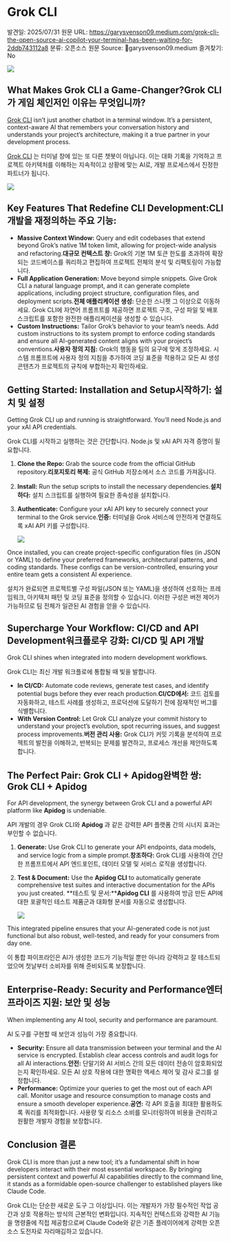 # Grok CLI

발견일: 2025/07/31
원문 URL: https://garysvenson09.medium.com/grok-cli-the-open-source-ai-copilot-your-terminal-has-been-waiting-for-2ddb743112a8
분류: 오픈소스
원문 Source: 🔗garysvenson09.medium
즐겨찾기: No

![](https://miro.medium.com/v2/resize:fit:1200/0*se6F6tfdxvvJW_j9.png)

## What Makes Grok CLI a Game-Changer?Grok CLI가 게임 체인저인 이유는 무엇입니까?

[Grok CLI](https://github.com/superagent-ai/grok-cli) isn’t just another chatbot in a terminal window. It’s a persistent, context-aware AI that remembers your conversation history and understands your project’s architecture, making it a true partner in your development process.

[Grok CLI](https://github.com/superagent-ai/grok-cli) 는 터미널 창에 있는 또 다른 챗봇이 아닙니다. 이는 대화 기록을 기억하고 프로젝트 아키텍처를 이해하는 지속적이고 상황에 맞는 AI로, 개발 프로세스에서 진정한 파트너가 됩니다.

![](https://miro.medium.com/v2/resize:fit:640/format:webp/0*se6F6tfdxvvJW_j9.png)

## Key Features That Redefine CLI Development:CLI 개발을 재정의하는 주요 기능:

- **Massive Context Window:** Query and edit codebases that extend beyond Grok’s native 1M token limit, allowing for project-wide analysis and refactoring.**대규모 컨텍스트 창:** Grok의 기본 1M 토큰 한도를 초과하여 확장되는 코드베이스를 쿼리하고 편집하여 프로젝트 전체의 분석 및 리팩토링이 가능합니다.
- **Full Application Generation:** Move beyond simple snippets. Give Grok CLI a natural language prompt, and it can generate complete applications, including project structure, configuration files, and deployment scripts.**전체 애플리케이션 생성:** 단순한 스니펫 그 이상으로 이동하세요. Grok CLI에 자연어 프롬프트를 제공하면 프로젝트 구조, 구성 파일 및 배포 스크립트를 포함한 완전한 애플리케이션을 생성할 수 있습니다.
- **Custom Instructions:** Tailor Grok’s behavior to your team’s needs. Add custom instructions to its system prompt to enforce coding standards and ensure all AI-generated content aligns with your project’s conventions.**사용자 정의 지침:** Grok의 행동을 팀의 요구에 맞게 조정하세요. 시스템 프롬프트에 사용자 정의 지침을 추가하여 코딩 표준을 적용하고 모든 AI 생성 콘텐츠가 프로젝트의 규칙에 부합하는지 확인하세요.

## Getting Started: Installation and Setup시작하기: 설치 및 설정

Getting Grok CLI up and running is straightforward. You’ll need Node.js and your xAI API credentials.

Grok CLI를 시작하고 실행하는 것은 간단합니다. Node.js 및 xAI API 자격 증명이 필요합니다.

1. **Clone the Repo:** Grab the source code from the official GitHub repository.**리포지토리 복제:** 공식 GitHub 저장소에서 소스 코드를 가져옵니다.
2. **Install:** Run the setup scripts to install the necessary dependencies.**설치하다:** 설치 스크립트를 실행하여 필요한 종속성을 설치합니다.
3. **Authenticate:** Configure your xAI API key to securely connect your terminal to the Grok service.**인증:** 터미널을 Grok 서비스에 안전하게 연결하도록 xAI API 키를 구성합니다.
    
    ![](https://miro.medium.com/v2/resize:fit:640/format:webp/0*Ha2bSzbxBAgg7-p5.png)
    

Once installed, you can create project-specific configuration files (in JSON or YAML) to define your preferred frameworks, architectural patterns, and coding standards. These configs can be version-controlled, ensuring your entire team gets a consistent AI experience.

설치가 완료되면 프로젝트별 구성 파일(JSON 또는 YAML)을 생성하여 선호하는 프레임워크, 아키텍처 패턴 및 코딩 표준을 정의할 수 있습니다. 이러한 구성은 버전 제어가 가능하므로 팀 전체가 일관된 AI 경험을 얻을 수 있습니다.

## Supercharge Your Workflow: CI/CD and API Development워크플로우 강화: CI/CD 및 API 개발

Grok CLI shines when integrated into modern development workflows.

Grok CLI는 최신 개발 워크플로에 통합될 때 빛을 발합니다.

- **In CI/CD:** Automate code reviews, generate test cases, and identify potential bugs before they ever reach production.**CI/CD에서:** 코드 검토를 자동화하고, 테스트 사례를 생성하고, 프로덕션에 도달하기 전에 잠재적인 버그를 식별합니다.
- **With Version Control:** Let Grok CLI analyze your commit history to understand your project’s evolution, spot recurring issues, and suggest process improvements.**버전 관리 사용:** Grok CLI가 커밋 기록을 분석하여 프로젝트의 발전을 이해하고, 반복되는 문제를 발견하고, 프로세스 개선을 제안하도록 합니다.

## The Perfect Pair: Grok CLI + Apidog완벽한 쌍: Grok CLI + Apidog

For API development, the synergy between Grok CLI and a powerful API platform like **Apidog** is undeniable.

API 개발의 경우 Grok CLI와 **Apidog** 과 같은 강력한 API 플랫폼 간의 시너지 효과는 부인할 수 없습니다.

1. **Generate:** Use Grok CLI to generate your API endpoints, data models, and service logic from a simple prompt.**창조하다:** Grok CLI를 사용하여 간단한 프롬프트에서 API 엔드포인트, 데이터 모델 및 서비스 로직을 생성합니다.
2. **Test & Document:** Use the **Apidog CLI** to automatically generate comprehensive test suites and interactive documentation for the APIs you just created.
**테스트 및 문서:****Apidog CLI** 를 사용하여 방금 만든 API에 대한 포괄적인 테스트 제품군과 대화형 문서를 자동으로 생성합니다.
    
    ![](https://miro.medium.com/v2/resize:fit:640/format:webp/0*UJjqAdSm1BqqbkW1.png)
    

This integrated pipeline ensures that your AI-generated code is not just functional but also robust, well-tested, and ready for your consumers from day one.

이 통합 파이프라인은 AI가 생성한 코드가 기능적일 뿐만 아니라 강력하고 잘 테스트되었으며 첫날부터 소비자를 위해 준비되도록 보장합니다.

## Enterprise-Ready: Security and Performance엔터프라이즈 지원: 보안 및 성능

When implementing any AI tool, security and performance are paramount.

AI 도구를 구현할 때 보안과 성능이 가장 중요합니다.

- **Security:** Ensure all data transmission between your terminal and the AI service is encrypted. Establish clear access controls and audit logs for all AI interactions.**안전:** 단말기와 AI 서비스 간의 모든 데이터 전송이 암호화되었는지 확인하세요. 모든 AI 상호 작용에 대한 명확한 액세스 제어 및 감사 로그를 설정합니다.
- **Performance:** Optimize your queries to get the most out of each API call. Monitor usage and resource consumption to manage costs and ensure a smooth developer experience.**공연:** 각 API 호출을 최대한 활용하도록 쿼리를 최적화합니다. 사용량 및 리소스 소비를 모니터링하여 비용을 관리하고 원활한 개발자 경험을 보장합니다.

## Conclusion 결론

Grok CLI is more than just a new tool; it’s a fundamental shift in how developers interact with their most essential workspace. By bringing persistent context and powerful AI capabilities directly to the command line, it stands as a formidable open-source challenger to established players like Claude Code.

Grok CLI는 단순한 새로운 도구 그 이상입니다. 이는 개발자가 가장 필수적인 작업 공간과 상호 작용하는 방식의 근본적인 변화입니다. 지속적인 컨텍스트와 강력한 AI 기능을 명령줄에 직접 제공함으로써 Claude Code와 같은 기존 플레이어에게 강력한 오픈 소스 도전자로 자리매김하고 있습니다.